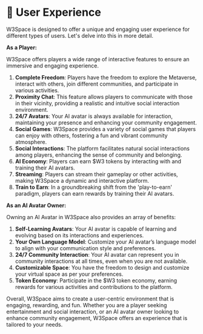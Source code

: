 # 👤 User Experience

W3Space is designed to offer a unique and engaging user experience for different types of users. Let's delve into this in more detail.

**As a Player:**

W3Space offers players a wide range of interactive features to ensure an immersive and engaging experience.

1. **Complete Freedom**: Players have the freedom to explore the Metaverse, interact with others, join different communities, and participate in various activities.
2. **Proximity Chat**: This feature allows players to communicate with those in their vicinity, providing a realistic and intuitive social interaction environment.
3. **24/7 Avatars**: Your AI avatar is always available for interaction, maintaining your presence and enhancing your community engagement.
4. **Social Games**: W3Space provides a variety of social games that players can enjoy with others, fostering a fun and vibrant community atmosphere.
5. **Social Interactions**: The platform facilitates natural social interactions among players, enhancing the sense of community and belonging.
6. **AI Economy**: Players can earn $W3 tokens by interacting with and training their AI avatars.
7. **Streaming**: Players can stream their gameplay or other activities, making W3Space a dynamic and interactive platform.
8. **Train to Earn**: In a groundbreaking shift from the 'play-to-earn' paradigm, players can earn rewards by training their AI avatars.

**As an AI Avatar Owner:**

Owning an AI Avatar in W3Space also provides an array of benefits:

1. **Self-Learning Avatars**: Your AI avatar is capable of learning and evolving based on its interactions and experiences.
2. **Your Own Language Model**: Customize your AI avatar’s language model to align with your communication style and preferences.
3. **24/7 Community Interaction**: Your AI avatar can represent you in community interactions at all times, even when you are not available.
4. **Customizable Space**: You have the freedom to design and customize your virtual space as per your preferences.
5. **Token Economy**: Participate in the $W3 token economy, earning rewards for various activities and contributions to the platform.

Overall, W3Space aims to create a user-centric environment that is engaging, rewarding, and fun. Whether you are a player seeking entertainment and social interaction, or an AI avatar owner looking to enhance community engagement, W3Space offers an experience that is tailored to your needs.
